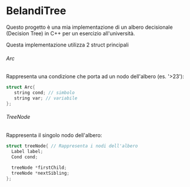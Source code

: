 # BelandiTree
Questo progetto è una mia implementazione di un albero decisionale (Decision Tree) in C++ per un esercizio all'università.

Questa implementazione utilizza 2 struct principali
###### Arc
Rappresenta una condizione che porta ad un nodo dell'albero (es. '>23'):
```c++
struct Arc{
   string cond; // simbolo
   string var; // variabile
};
```

###### TreeNode
Rappresenta il singolo nodo dell'albero:
```c++
struct treeNode{ // Rappresenta i nodi dell'albero
  Label label;
  Cond cond;
  
  treeNode *firstChild;
  treeNode *nextSibling;
};
```


